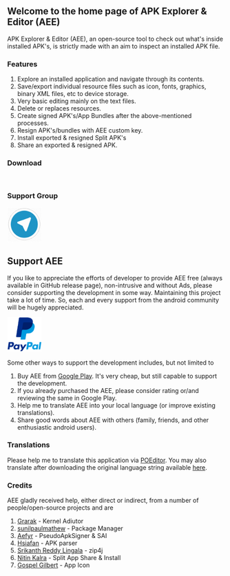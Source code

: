 ## Welcome to the home page of APK Explorer & Editor (AEE)
APK Explorer & Editor (AEE), an open-source tool to check out what's inside installed APK's, is strictly made with an aim to inspect an installed APK file.

### Features
1.  Explore an installed application and navigate through its contents.
2.  Save/export individual resource files such as icon, fonts, graphics, binary XML files, etc to device storage.
3.  Very basic editing mainly on the text files.
4.  Delete or replaces resources.
5.  Create signed APK's/App Bundles after the above-mentioned processes.
6.  Resign APK's/bundles with AEE custom key.
7.  Install exported & resigned Split APK's
8.  Share an exported & resigned APK.

### Download
[<img src="https://play.google.com/intl/en_us/badges/images/generic/en-play-badge.png"
     alt="" height="80">](https://play.google.com/store/apps/details?id=com.apk.explorer)
[<img src="https://i.ibb.co/q0mdc4Z/get-it-on-github.png"
                    alt="" height="80">](https://github.com/apk-editor/APK-Explorer-Editor/releases)

### Support Group
[<img src="https://github.com/SmartPack/SmartPack.github.io/blob/master/asset/pic006.png?raw=true"
     alt=""
     height="80">](https://t.me/apkexplorer)
     
## Support AEE
If you like to appreciate the efforts of developer to provide AEE free (always available in GitHub release page), non-intrusive and without Ads, please consider supporting the development in some way. Maintaining this project take a lot of time. So, each and every support from the android community will be hugely appreciated.

[<img src="https://raw.githubusercontent.com/SmartPack/SmartPack.github.io/master/asset/pic005.png"
     alt=""
     height="80">](https://www.paypal.me/menacherry/)
     
Some other ways to support the development includes, but not limited to
1.  Buy AEE from [Google Play](https://play.google.com/store/apps/details?id=com.apk.explorer). It's very cheap, but still capable to support the development.
2.  If you already purchased the AEE, please consider rating or/and reviewing the same in Google Play.
3.  Help me to translate AEE into your local language (or improve existing translations).
4.  Share good words about AEE with others (family, friends, and other enthusiastic android users).
     
### Translations
Please help me to translate this application via [POEditor](https://poeditor.com/join/project?hash=QztabxONOp). You may also translate after downloading the original language string available [here](app/src/main/res/values/strings.xml).

### Credits
AEE gladly received help, either direct or indirect, from a number of people/open-source projects and are
1.  [Grarak](https://github.com/Grarak/) - Kernel Adiutor
2.  [sunilpaulmathew](https://github.com/sunilpaulmathew) - Package Manager
3.  [Aefyr](https://github.com/Aefyr) - PseudoApkSigner & SAI
4.  [Hsiafan](https://github.com/hsiafan/) - APK parser
5.  [Srikanth Reddy Lingala](https://github.com/srikanth-lingala) - zip4j
6.  [Nitin Kalra](https://github.com/nkalra0123/) - Split App Share & Install
7.  [Gospel Gilbert](https://t.me/gilgreat0295) - App Icon
